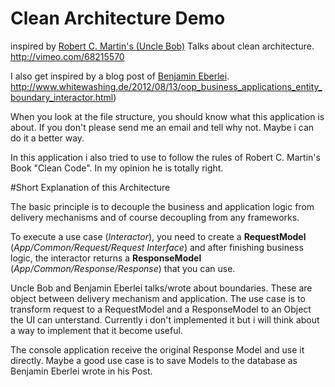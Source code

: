 # Clean Architecture Demo

inspired by [Robert C. Martin's (Uncle Bob)][1] Talks about clean architecture.
http://vimeo.com/68215570

I also get inspired by a blog post of [Benjamin Eberlei][2]. 
http://www.whitewashing.de/2012/08/13/oop_business_applications_entity_boundary_interactor.html)

When you look at the file structure, you should know what this application is about. If you don't please send me an email and tell why not. Maybe i can do it a better way.

In this application i also tried to use to follow the rules of Robert C. Martin's Book "Clean Code". In my opinion he is totally right.

#Short Explanation of this Architecture

The basic principle is to decouple the business and application
logic from delivery mechanisms and of course decoupling from any
frameworks.

To execute a use case (*Interactor*), you need to create a
**RequestModel** (*App/Common/Request/Request Interface*) and after
finishing business logic, the interactor returns a **ResponseModel**
(*App/Common/Response/Response*) that you can use.

Uncle Bob and Benjamin Eberlei talks/wrote about boundaries. These
are object between delivery mechanism and application. The use case
is to transform request to a RequestModel and a ResponseModel to an
Object the UI can unterstand. Currently i don't implemented it but i
will think about a way to implement that it become useful.

The console application receive the original Response Model and use
it directly. Maybe a good use case is to save Models to the database
as Benjamin Eberlei wrote in his Post.


  [1]: https://sites.google.com/site/unclebobconsultingllc/
  [2]: http://www.beberlei.de/